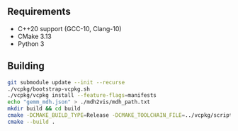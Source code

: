 ## Requirements

- C++20 support (GCC-10, Clang-10)
- CMake 3.13
- Python 3

## Building

```bash
git submodule update --init --recurse
./vcpkg/bootstrap-vcpkg.sh
./vcpkg/vcpkg install --feature-flags=manifests
echo "gemm_mdh.json" > ./mdh2vis/mdh_path.txt
mkdir build && cd build
cmake -DCMAKE_BUILD_TYPE=Release -DCMAKE_TOOLCHAIN_FILE=../vcpkg/scripts/buildsystems/vcpkg.cmake ..
cmake --build .
```